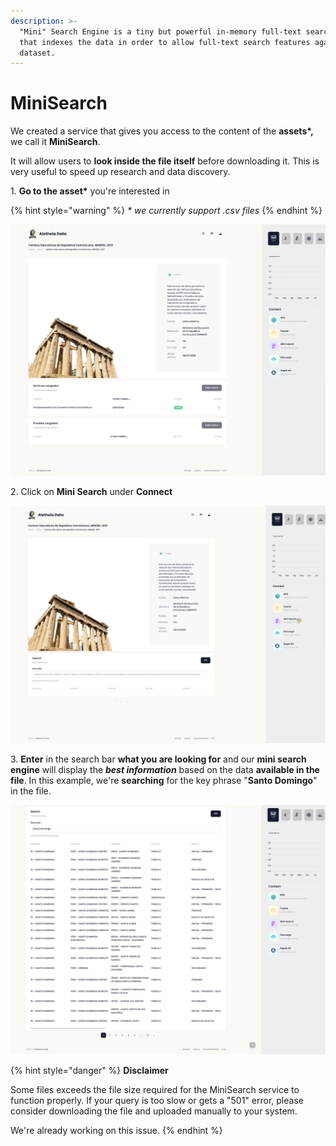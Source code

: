 ```yaml
---
description: >-
  "Mini" Search Engine is a tiny but powerful in-memory full-text search engine
  that indexes the data in order to allow full-text search features against the
  dataset.
---
```


# MiniSearch

We created a service that gives you access to the content of the **assets\*,** we call it **MiniSearch**.

It will allow users to **look inside the file itself** before downloading it. This is very useful to speed up research and data discovery.

1\. **Go to the asset\*** you're interested in

{% hint style="warning" %}
_\* we currently support .csv files_
{% endhint %}

![](<../.gitbook/assets/Screen Shot 2022-04-08 at 12.32 1.png>)

2\. Click on **Mini Search** under **Connect**

![](<../.gitbook/assets/Group 15 (2).png>)

3\. **Enter** in the search bar **what you are looking for** and our **mini search engine** will display the _**best information**_ based on the data **available in the file**. In this example, we're **searching** for the key phrase "**Santo Domingo**" in the file.

![](<../.gitbook/assets/Screen Shot 2022-04-08 at 12.36.53 PM.png>)

{% hint style="danger" %}
**Disclaimer**

Some files exceeds the file size required for the MiniSearch service to function properly. If your query is too slow or gets a "501" error, please consider downloading the file and uploaded manually to your system.&#x20;

We're already working on this issue.
{% endhint %}
